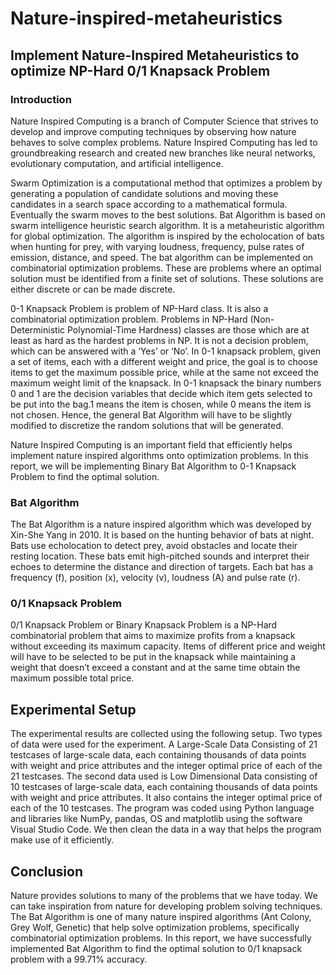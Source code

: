 # Nature-inspired-metaheuristics
## Implement Nature-Inspired Metaheuristics to optimize NP-Hard 0/1 Knapsack Problem

### Introduction 
Nature Inspired Computing is a branch of Computer Science that strives to develop and improve computing techniques by observing how nature behaves to solve complex problems.  Nature Inspired Computing has led to groundbreaking research and created new branches like neural networks, evolutionary computation, and artificial intelligence. 

Swarm Optimization is a computational method that optimizes a problem by generating a population of candidate solutions and moving these candidates in a search space according to a mathematical formula.  Eventually the swarm moves to the best solutions. Bat Algorithm is based on swarm intelligence heuristic search algorithm.  It is a metaheuristic algorithm for global optimization. The algorithm is inspired by the echolocation of bats when hunting for prey, with varying loudness, frequency, pulse rates of emission, distance, and speed. The bat algorithm can be implemented on combinatorial optimization problems. These are problems where an optimal solution must be identified from a finite set of solutions. These solutions are either discrete or can be made discrete.

0-1 Knapsack Problem is problem of NP-Hard class. It is also a combinatorial optimization problem. Problems in NP-Hard (Non-Deterministic Polynomial-Time Hardness) classes are those which are at least as hard as the hardest problems in NP. It is not a decision problem, which can be answered with a ‘Yes’ or ‘No’. In 0-1 knapsack problem, given a set of items, each with a different weight and price, the goal is to choose items to get the maximum possible price, while at the same not exceed the maximum weight limit of the knapsack. In 0-1 knapsack the binary numbers 0 and 1 are the decision variables that decide which item gets selected to be put into the bag.1 means the item is chosen, while 0 means the item is not chosen. Hence, the general Bat Algorithm will have to be slightly modified to discretize the random solutions that will be generated.

Nature Inspired Computing is an important field that efficiently helps implement nature inspired algorithms onto optimization problems. In this report, we will be implementing Binary Bat Algorithm to 0-1 Knapsack Problem to find the optimal solution.

### Bat Algorithm
The Bat Algorithm is a nature inspired algorithm which was developed by Xin-She Yang in 2010. It is based on the hunting behavior of bats at night. Bats use echolocation to detect prey, avoid obstacles and locate their resting location. These bats emit high-pitched sounds and interpret their echoes to determine the distance and direction of targets. Each bat has a frequency (f), position (x), velocity (v), loudness (A) and pulse rate (r).


### 0/1 Knapsack Problem
0/1 Knapsack Problem or Binary Knapsack Problem is a NP-Hard combinatorial problem that aims to maximize profits from a knapsack without exceeding its maximum capacity. Items of different price and weight will have to be selected to be put in the knapsack while maintaining a weight that doesn’t exceed a constant and at the same time obtain the maximum possible total price.

## Experimental Setup
The experimental results are collected using the following setup. Two types of data were used for the experiment. A Large-Scale Data Consisting of 21 testcases of large-scale data, each containing thousands of data points with weight and price attributes and the integer optimal price of each of the 21 testcases. The second data used is Low Dimensional Data consisting of 10 testcases of large-scale data, each containing thousands of data points with weight and price attributes. It also contains the integer optimal price of each of the 10 testcases. The program was coded using Python language and libraries like NumPy, pandas, OS and matplotlib using the software Visual Studio Code. We then clean the data in a way that helps the program make use of it efficiently.  

## Conclusion
Nature provides solutions to many of the problems that we have today. We can take inspiration from nature for developing problem solving techniques. The Bat Algorithm is one of many nature inspired algorithms (Ant Colony, Grey Wolf, Genetic) that help solve optimization problems, specifically combinatorial optimization problems. 
In this report, we have successfully implemented Bat Algorithm to find the optimal solution to 0/1 knapsack problem with a 99.71% accuracy.

